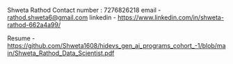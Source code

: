 Shweta Rathod 
Contact number : 7276826218
email - rathod.shweta6@gmail.com
linkedin  - https://www.linkedin.com/in/shweta-rathod-662a4a99/

Resume - https://github.com/Shweta1608/hidevs_gen_ai_programs_cohort_-1/blob/main/Shweta_Rathod_Data_Scientist.pdf
